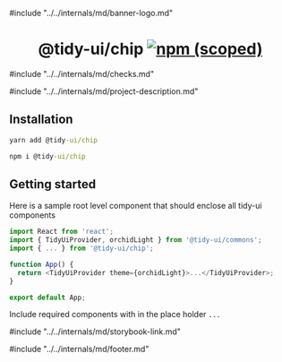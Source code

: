 #include "../../internals/md/banner-logo.md"

<h1 align="center">
  @tidy-ui/chip
  <a href="https://www.npmjs.com/package/@tidy-ui/chip">
    <img alt="npm (scoped)" src="https://img.shields.io/npm/v/@tidy-ui/chip" />
  </a>
</h1>
#include "../../internals/md/checks.md"

#include "../../internals/md/project-description.md"

## Installation

```cmd
yarn add @tidy-ui/chip
```

```cmd
npm i @tidy-ui/chip
```

## Getting started

Here is a sample root level component that should enclose all tidy-ui components

```typescript
import React from 'react';
import { TidyUiProvider, orchidLight } from '@tidy-ui/commons';
import { ... } from '@tidy-ui/chip';

function App() {
  return <TidyUiProvider theme={orchidLight}>...</TidyUiProvider>;
}

export default App;
```

Include required components with in the place holder `...`

#include "../../internals/md/storybook-link.md"

#include "../../internals/md/footer.md"
